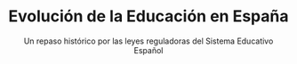 ---
title: Evolución de la Educación en España
subtitle: Un repaso histórico por las leyes reguladoras del Sistema Educativo Español
summary: "Un repaso histórico por las leyes reguladoras del Sistema Educativo Español."
tags:
- evolución-histórica
categories:
weight: 2

image:
  preview_only: true

build:
  render: never

# Optional external URL for project (replaces project detail page).
external_link: "https://fisiquimicamente.com/recursos-fisica-quimica/formacion-profesorado/master/curriculum/evolucion-de-la-educacion-en-españa"
---
